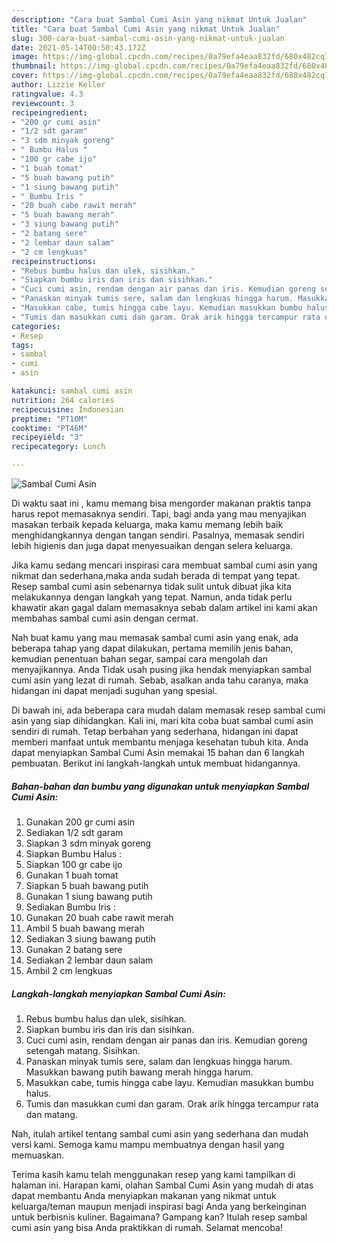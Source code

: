 ```yaml
---
description: "Cara buat Sambal Cumi Asin yang nikmat Untuk Jualan"
title: "Cara buat Sambal Cumi Asin yang nikmat Untuk Jualan"
slug: 300-cara-buat-sambal-cumi-asin-yang-nikmat-untuk-jualan
date: 2021-05-14T00:50:43.172Z
image: https://img-global.cpcdn.com/recipes/0a79efa4eaa832fd/680x482cq70/sambal-cumi-asin-foto-resep-utama.jpg
thumbnail: https://img-global.cpcdn.com/recipes/0a79efa4eaa832fd/680x482cq70/sambal-cumi-asin-foto-resep-utama.jpg
cover: https://img-global.cpcdn.com/recipes/0a79efa4eaa832fd/680x482cq70/sambal-cumi-asin-foto-resep-utama.jpg
author: Lizzie Keller
ratingvalue: 4.3
reviewcount: 3
recipeingredient:
- "200 gr cumi asin"
- "1/2 sdt garam"
- "3 sdm minyak goreng"
- " Bumbu Halus "
- "100 gr cabe ijo"
- "1 buah tomat"
- "5 buah bawang putih"
- "1 siung bawang putih"
- " Bumbu Iris "
- "20 buah cabe rawit merah"
- "5 buah bawang merah"
- "3 siung bawang putih"
- "2 batang sere"
- "2 lembar daun salam"
- "2 cm lengkuas"
recipeinstructions:
- "Rebus bumbu halus dan ulek, sisihkan."
- "Siapkan bumbu iris dan iris dan sisihkan."
- "Cuci cumi asin, rendam dengan air panas dan iris. Kemudian goreng setengah matang. Sisihkan."
- "Panaskan minyak tumis sere, salam dan lengkuas hingga harum. Masukkan bawang putih bawang merah hingga harum."
- "Masukkan cabe, tumis hingga cabe layu. Kemudian masukkan bumbu halus."
- "Tumis dan masukkan cumi dan garam. Orak arik hingga tercampur rata dan matang."
categories:
- Resep
tags:
- sambal
- cumi
- asin

katakunci: sambal cumi asin 
nutrition: 264 calories
recipecuisine: Indonesian
preptime: "PT10M"
cooktime: "PT46M"
recipeyield: "3"
recipecategory: Lunch

---
```



![Sambal Cumi Asin](https://img-global.cpcdn.com/recipes/0a79efa4eaa832fd/680x482cq70/sambal-cumi-asin-foto-resep-utama.jpg)

Di waktu  saat ini , kamu memang bisa mengorder makanan praktis tanpa harus repot memasaknya sendiri. Tapi, bagi anda yang mau menyajikan masakan terbaik kepada keluarga, maka kamu memang lebih baik menghidangkannya dengan tangan sendiri. Pasalnya, memasak sendiri lebih higienis dan juga dapat menyesuaikan dengan selera keluarga.

Jika kamu sedang mencari inspirasi cara membuat sambal cumi asin yang nikmat dan sederhana,maka anda sudah berada di tempat yang tepat. Resep sambal cumi asin  sebenarnya tidak sulit untuk dibuat jika kita melakukannya dengan langkah yang tepat. Namun, anda tidak perlu khawatir akan gagal dalam memasaknya 
sebab dalam artikel ini kami akan membahas sambal cumi asin dengan cermat.  



Nah buat kamu yang mau memasak sambal cumi asin yang enak, ada beberapa tahap yang dapat dilakukan, pertama memilih jenis bahan, kemudian penentuan bahan segar, sampai cara mengolah dan menyajikannya. Anda Tidak usah pusing jika hendak menyiapkan sambal cumi asin yang lezat di rumah. Sebab, asalkan anda  tahu caranya, maka hidangan ini dapat menjadi suguhan yang spesial.

Di bawah ini, ada beberapa cara mudah dalam memasak resep sambal cumi asin yang siap dihidangkan. Kali ini, mari kita coba buat sambal cumi asin sendiri di rumah. Tetap berbahan yang sederhana, hidangan ini dapat memberi manfaat untuk membantu menjaga kesehatan tubuh kita. Anda dapat menyiapkan Sambal Cumi Asin memakai 15 bahan dan 6 langkah pembuatan. Berikut ini langkah-langkah untuk membuat hidangannya.

<!--inarticleads1-->

##### Bahan-bahan dan bumbu yang digunakan untuk menyiapkan Sambal Cumi Asin:

1. Gunakan 200 gr cumi asin
1. Sediakan 1/2 sdt garam
1. Siapkan 3 sdm minyak goreng
1. Siapkan  Bumbu Halus :
1. Siapkan 100 gr cabe ijo
1. Gunakan 1 buah tomat
1. Siapkan 5 buah bawang putih
1. Gunakan 1 siung bawang putih
1. Sediakan  Bumbu Iris :
1. Gunakan 20 buah cabe rawit merah
1. Ambil 5 buah bawang merah
1. Sediakan 3 siung bawang putih
1. Gunakan 2 batang sere
1. Sediakan 2 lembar daun salam
1. Ambil 2 cm lengkuas




<!--inarticleads2-->

##### Langkah-langkah menyiapkan Sambal Cumi Asin:

1. Rebus bumbu halus dan ulek, sisihkan.
1. Siapkan bumbu iris dan iris dan sisihkan.
1. Cuci cumi asin, rendam dengan air panas dan iris. Kemudian goreng setengah matang. Sisihkan.
1. Panaskan minyak tumis sere, salam dan lengkuas hingga harum. Masukkan bawang putih bawang merah hingga harum.
1. Masukkan cabe, tumis hingga cabe layu. Kemudian masukkan bumbu halus.
1. Tumis dan masukkan cumi dan garam. Orak arik hingga tercampur rata dan matang.




Nah, itulah artikel tentang  sambal cumi asin  yang sederhana dan mudah versi kami. Semoga kamu mampu membuatnya dengan hasil yang memuaskan. 

Terima kasih kamu telah menggunakan resep yang kami tampilkan di halaman ini. Harapan kami, olahan  Sambal Cumi Asin yang mudah di atas dapat membantu Anda menyiapkan makanan yang nikmat untuk keluarga/teman maupun menjadi inspirasi bagi Anda yang berkeinginan untuk berbisnis kuliner. Bagaimana? Gampang kan? Itulah resep sambal cumi asin yang bisa Anda praktikkan di rumah. Selamat mencoba!


